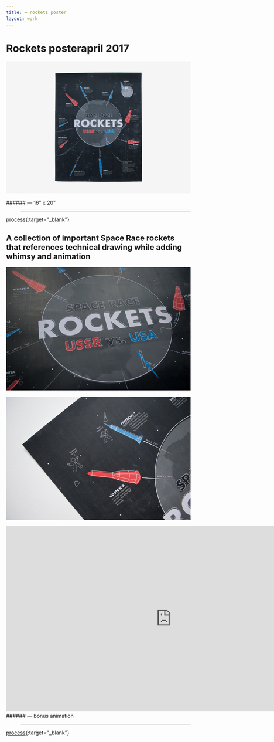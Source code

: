 ```yaml
---
title: — rockets poster
layout: work
---
```


# <span id="title">Rockets poster</span><span id="date">april 2017</span>

<p class="fill"><img src="../images/rockets/r01.jpg"></p>
###### &mdash; 16" x 20"

>___  
[process](../documents/rockets_process_vannavu.pdf){:target="_blank"}  

## A collection of important Space Race rockets that references technical drawing while adding whimsy and animation



<p class="fill"><img src="../images/rockets/r02.jpg"></p>

<p class="fill"><img src="../images/rockets/r03.jpg"></p>

<iframe width="900" height="506" src="https://www.youtube.com/embed/F-Ylg8g1Euw?rel=0&amp;showinfo=0" frameborder="0" allow="autoplay; encrypted-media" allowfullscreen></iframe>
###### &mdash; bonus animation

>___  
[process](../documents/rockets_process_vannavu.pdf){:target="_blank"} 